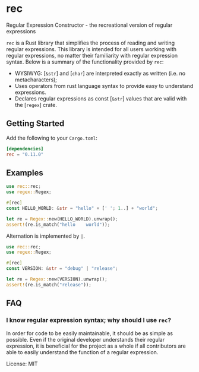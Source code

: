 # rec

Regular Expression Constructor - the recreational version of regular expressions

`rec` is a Rust library that simplifies the process of reading and writing regular expressions.
This library is intended for all users working with regular expressions, no matter their
familiarity with regular expression syntax. Below is a summary of the functionality provided by
`rec`:

- WYSIWYG: [`&str`] and [`char`] are interpreted exactly as written (i.e. no metacharacters);
- Uses operators from rust language syntax to provide easy to understand expressions.
- Declares regular expressions as const [`&str`] values that are valid with the [`regex`]
crate.

## Getting Started

Add the following to your `Cargo.toml`:

```toml
[dependencies]
rec = "0.11.0"
```

## Examples
```rust
use rec::rec;
use regex::Regex;

#[rec]
const HELLO_WORLD: &str = "hello" + [' '; 1..] + "world";

let re = Regex::new(HELLO_WORLD).unwrap();
assert!(re.is_match("hello    world"));
```

Alternation is implemented by `|`.

```rust
use rec::rec;
use regex::Regex;

#[rec]
const VERSION: &str = "debug" | "release";

let re = Regex::new(VERSION).unwrap();
assert!(re.is_match("release"));
```

## FAQ

### I know regular expression syntax; why should I use `rec`?

In order for code to be easily maintainable, it should be as simple as possible. Even if the
original developer understands their regular expression, it is beneficial for the project as a
whole if all contributors are able to easily understand the function of a regular expression.

License: MIT
